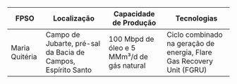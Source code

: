|FPSO|Localização|Capacidade de Produção|Tecnologias|
|---|---|---|---|
|Maria Quitéria|Campo de Jubarte, pré-sal da Bacia de Campos, Espírito Santo|100 Mbpd de óleo e 5 MMm³/d de gás natural|Ciclo combinado na geração de energia, Flare Gas Recovery Unit (FGRU)|